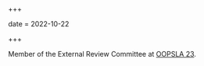 +++

date = 2022-10-22

+++

Member of the External Review Committee at [OOPSLA 23](https://2023.splashcon.org/track/splash-2023-oopsla).

